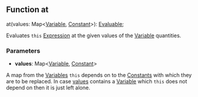 ## Function at

<declaration>

at(values: Map<[Variable](reference/v/0.2.1/core/definitions/Variable), [Constant](reference/v/0.2.1/core/definitions/Constant)>): [Evaluable](reference/v/0.2.1/core/definitions/Evaluable);

</declaration>

Evaluates `this` [Expression](reference/v/0.2.1/core/definitions/Expression) at the given values of the [Variable](reference/v/0.2.1/core/definitions/Variable) quantities.

### Parameters

* **values**: Map<[Variable](reference/v/0.2.1/core/definitions/Variable), [Constant](reference/v/0.2.1/core/definitions/Constant)>

 A map from the [Variables](reference/v/0.2.1/core/definitions/Variable) `this` depends on
 to the [Constants](reference/v/0.2.1/core/definitions/Constant) with which they are to be replaced.
 In case [values](reference/v/0.2.1/core/definitions/Expression/at/#values) contains a
 [Variable](reference/v/0.2.1/core/definitions/Variable) which `this` does not depend on
 then it is just left alone.